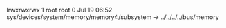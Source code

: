 lrwxrwxrwx 1 root root 0 Jul 19 06:52 sys/devices/system/memory/memory4/subsystem -> ../../../../bus/memory
